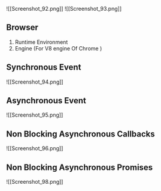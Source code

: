 ![[Screenshot_92.png]]
![[Screenshot_93.png]]

## Browser
1. Runtime Environment
2. Engine (For V8 engine Of Chrome  )


## Synchronous Event
![[Screenshot_94.png]]


## Asynchronous Event 
![[Screenshot_95.png]]

## Non Blocking Asynchronous Callbacks 
![[Screenshot_96.png]]


## Non Blocking Asynchronous Promises
![[Screenshot_98.png]]

